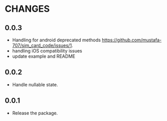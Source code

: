 # CHANGES

## 0.0.3

- Handling for android deprecated methods <https://github.com/mustafa-707/sim_card_code/issues/1>.
- handling iOS compatibility issues
- update example and README

## 0.0.2

- Handle nullable state.

## 0.0.1

- Release the package.
